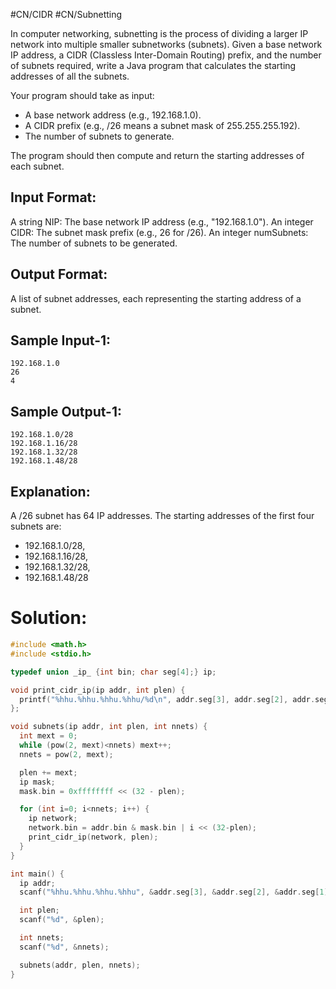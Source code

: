 #CN/CIDR #CN/Subnetting 

In computer networking, subnetting is the process of dividing a larger IP network
into multiple smaller subnetworks (subnets). Given a base network IP address, 
a CIDR (Classless Inter-Domain Routing) prefix, and the number of subnets required, 
write a Java program that calculates the starting addresses of all the subnets.

Your program should take as input:
- A base network address (e.g., 192.168.1.0).
- A CIDR prefix (e.g., /26 means a subnet mask of 255.255.255.192).
- The number of subnets to generate.

The program should then compute and return the starting addresses of each subnet.

Input Format:
-------------
A string NIP: The base network IP address (e.g., "192.168.1.0").
An integer CIDR: The subnet mask prefix (e.g., 26 for /26).
An integer numSubnets: The number of subnets to be generated.

Output Format:
--------------
A list of subnet addresses, each representing the starting address of a subnet.


Sample Input-1:
-------------
```
192.168.1.0
26
4
```

Sample Output-1:
--------------
```
192.168.1.0/28
192.168.1.16/28
192.168.1.32/28
192.168.1.48/28
```

Explanation:
------------
A /26 subnet has 64 IP addresses. The starting addresses of 
the first four subnets are:
- 192.168.1.0/28, 
- 192.168.1.16/28, 
- 192.168.1.32/28, 
- 192.168.1.48/28

# Solution:

```c
#include <math.h>
#include <stdio.h>

typedef union _ip_ {int bin; char seg[4];} ip;

void print_cidr_ip(ip addr, int plen) {
  printf("%hhu.%hhu.%hhu.%hhu/%d\n", addr.seg[3], addr.seg[2], addr.seg[1], addr.seg[0], plen);
};

void subnets(ip addr, int plen, int nnets) {
  int mext = 0;
  while (pow(2, mext)<nnets) mext++;
  nnets = pow(2, mext);

  plen += mext;
  ip mask;
  mask.bin = 0xffffffff << (32 - plen);

  for (int i=0; i<nnets; i++) {
    ip network;
    network.bin = addr.bin & mask.bin | i << (32-plen);
    print_cidr_ip(network, plen);
  }
}

int main() {
  ip addr;
  scanf("%hhu.%hhu.%hhu.%hhu", &addr.seg[3], &addr.seg[2], &addr.seg[1], &addr.seg[0]);

  int plen;
  scanf("%d", &plen);

  int nnets;
  scanf("%d", &nnets);

  subnets(addr, plen, nnets);
}
```